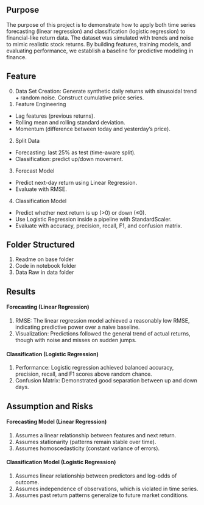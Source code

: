 ## Purpose
The purpose of this project is to demonstrate how to apply both time series forecasting (linear regression) and classification (logistic regression) to financial-like return data. The dataset was simulated with trends and noise to mimic realistic stock returns. By building features, training models, and evaluating performance, we establish a baseline for predictive modeling in finance.

## Feature
0. Data Set Creation: Generate synthetic daily returns with sinusoidal trend + random noise. Construct cumulative price series.
1. Feature Engineering
- Lag features (previous returns).
- Rolling mean and rolling standard deviation.
- Momentum (difference between today and yesterday’s price).
2. Split Data
- Forecasting: last 25% as test (time-aware split).
- Classification: predict up/down movement.
3. Forecast Model
- Predict next-day return using Linear Regression.
- Evaluate with RMSE.
4. Classification Model
- Predict whether next return is up (>0) or down (≤0).
- Use Logistic Regression inside a pipeline with StandardScaler.
- Evaluate with accuracy, precision, recall, F1, and confusion matrix.

## Folder Structured
1. Readme on base folder
2. Code in notebook folder
3. Data Raw in data folder

## Results
#### Forecasting (Linear Regression)
1. RMSE: The linear regression model achieved a reasonably low RMSE, indicating predictive power over a naive baseline.
2. Visualization: Predictions followed the general trend of actual returns, though with noise and misses on sudden jumps.

#### Classification (Logistic Regression)
1. Performance: Logistic regression achieved balanced accuracy, precision, recall, and F1 scores above random chance.
2. Confusion Matrix: Demonstrated good separation between up and down days.

## Assumption and Risks
#### Forecasting Model (Linear Regression)
1. Assumes a linear relationship between features and next return.
2. Assumes stationarity (patterns remain stable over time).
3. Assumes homoscedasticity (constant variance of errors).
#### Classification Model (Logistic Regression)
1. Assumes linear relationship between predictors and log-odds of outcome.
2. Assumes independence of observations, which is violated in time series.
3. Assumes past return patterns generalize to future market conditions.

